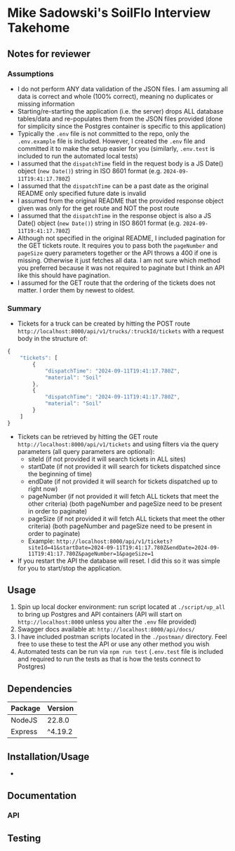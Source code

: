 # Mike Sadowski's SoilFlo Interview Takehome

## Notes for reviewer
### Assumptions
- I do not perform ANY data validation of the JSON files. I am assuming all data is correct and whole (100% correct), meaning no duplicates or missing information
- Starting/re-starting the application (i.e. the server) drops ALL database tables/data and re-populates them from the JSON files provided (done for simplicity since the Postgres container is specific to this application)
- Typically the `.env` file is not committed to the repo, only the `.env.example` file is included. However, I created the `.env` file and committed it to make the setup easier for you (similarly, `.env.test` is included to run the automated local tests)
- I assumed that the `dispatchTime` field in the request body is a JS Date() object (`new Date()`) string in ISO 8601 format (e.g. `2024-09-11T19:41:17.780Z`)
- I assumed that the `dispatchTime` can be a past date as the original README only specified future date is invalid
- I assumed from the original README that the provided response object given was only for the get route and NOT the post route
- I assumed that the `dispatchTime` in the response object is also a JS Date() object (`new Date()`) string in ISO 8601 format (e.g. `2024-09-11T19:41:17.780Z`)
- Although not specified in the original README, I included pagination for the GET tickets route. It requires you to pass both the `pageNumber` and `pageSize` query parameters together or the API throws a 400 if one is missing. Otherwise it just fetches all data. I am not sure which method you preferred because it was not required to paginate but I think an API like this should have pagination.
- I assumed for the GET route that the ordering of the tickets does not matter. I order them by newest to oldest.

### Summary
- Tickets for a truck can be created by hitting the POST route `http://localhost:8000/api/v1/trucks/:truckId/tickets` with a request body in the structure of:
```javascript
{
    "tickets": [
        {
            "dispatchTime": "2024-09-11T19:41:17.780Z",
            "material": "Soil"
        },
        {
            "dispatchTime": "2024-09-11T19:41:17.780Z",
            "material": "Soil"
        }
    ]
}
```
- Tickets can be retrieved by hitting the GET route `http://localhost:8000/api/v1/tickets` and using filters via the query parameters (all query parameters are optional):
  - siteId (if not provided it will search tickets in ALL sites)
  - startDate (if not provided it will search for tickets dispatched since the beginning of time)
  - endDate (if not provided it will search for tickets dispatched up to right now)
  - pageNumber (if not provided it will fetch ALL tickets that meet the other criteria) (both pageNumber and pageSize need to be present in order to paginate)
  - pageSize (if not provided it will fetch ALL tickets that meet the other criteria) (both pageNumber and pageSize need to be present in order to paginate)
  - Example: `http://localhost:8000/api/v1/tickets?siteId=41&startDate=2024-09-11T19:41:17.780Z&endDate=2024-09-11T19:41:17.780Z&pageNumber=1&pageSize=1`
- If you restart the API the database will reset. I did this so it was simple for you to start/stop the application.

## Usage
1. Spin up local docker environment: run script located at `./script/up_all` to bring up Postgres and API containers (API will start on `http://localhost:8000` unless you alter the `.env` file provided)
2. Swagger docs available at: `http://localhost:8000/api/docs/`
3. I have included postman scripts located in the `./postman/` directory. Feel free to use these to test the API or use any other method you wish
4. Automated tests can be run via `npm run test` (`.env.test` file is included and required to run the tests as that is how the tests connect to Postgres)

## Dependencies
| Package | Version |
|---|---|
| NodeJS | 22.8.0 |
| Express | ^4.19.2 |

## Installation/Usage
-

## Documentation
### API

## Testing

